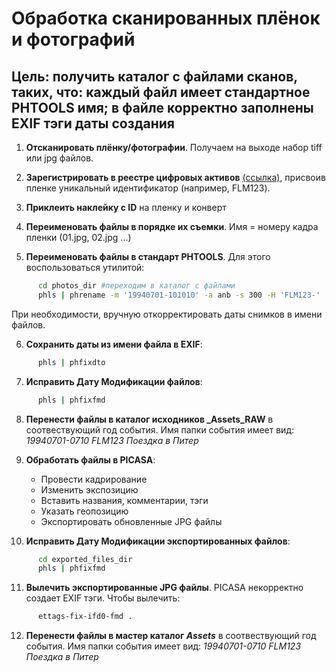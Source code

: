 # Обработка сканированных плёнок и фотографий

## Цель: получить каталог с файлами сканов, таких, что: каждый файл имеет стандартное PHTOOLS имя; в файле корректно заполнены EXIF тэги даты создания

1. **Отсканировать плёнку/фотографии**. Получаем на выходе набор tiff или jpg файлов.

2. **Зарегистрировать в реестре цифровых активов** [(ссылка)](https://docs.google.com/spreadsheets/d/1aAbst-J-U2hlXGZ3CBGJG0wXaRHsLEtX3q2G6nrroiI/edit#gid=1520407630), присвоив пленке уникальный идентификатор (например, FLM123).

3. **Приклеить наклейку с ID** на пленку и конверт

4. **Переименовать файлы в порядке их съемки**. Имя = номеру кадра пленки (01.jpg, 02.jpg ...)

5. **Переименовать файлы в стандарт PHTOOLS**. Для этого воспользоваться утилитой:

```bash
      cd photos_dir #переходим в каталог с файлами
      phls | phrename -m '19940701-101010' -a anb -s 300 -H 'FLM123-'
```

При необходимости, вручную откорректировать даты снимков в имени файлов.

6. **Сохранить даты из имени файла в EXIF**:

```bash
      phls | phfixdto
```

7. **Исправить Дату Модификации файлов**:

```bash
      phls | phfixfmd
```

8. **Перенести файлы в каталог исходников _Assets_RAW** в соотвествующий год события. Имя папки события имеет вид: _19940701-0710 FLM123 Поездка в Питер_

9. **Обработать файлы в PICASA**:
   * Провести кадрирование
   * Изменить экспозицию
   * Вставить названия, комментарии, тэги
   * Указать геопозицию
   * Экспортировать обновленные JPG файлы

10. **Исправить Дату Модификации экспортированных файлов**:

```bash
      cd exported_files_dir
      phls | phfixfmd
```

11. **Вылечить экспортированные JPG файлы**. PICASA некорректно создает EXIF тэги. Чтобы вылечить:

```bash
      ettags-fix-ifd0-fmd .
```

12. **Перенести файлы в мастер каталог _Assets_** в соотвествующий год события. Имя папки события имеет вид: _19940701-0710 FLM123 Поездка в Питер_
